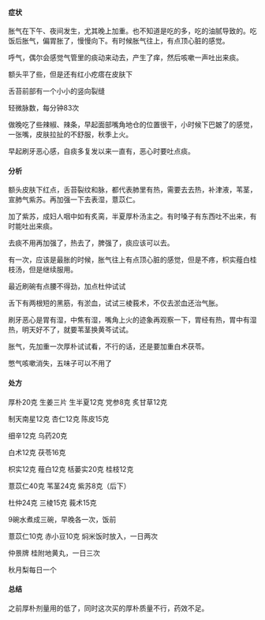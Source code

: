 #### 症状

胀气在下午、夜间发生，尤其晚上加重。也不知道是吃的多，吃的油腻导致的。吃饭后胀气，偏胃胀了，慢慢向下。有时候胀气往上，有点顶心脏的感觉。

呼气，偶尔会感觉气管里的痰动来动去，产生了痒，然后咳嗽一声吐出来痰。

额头平了些，但是还有红小疙瘩在皮肤下

舌苔前部有一个小小的竖向裂缝

轻微脉数，每分钟83次

做晚吃了些辣椒、辣条，早起面部嘴角地仓的位置很干，小时候下巴皴了的感觉，一张嘴，皮肤拉扯的不舒服，秋季上火。

早起刷牙恶心感，自痰多复发以来一直有，恶心时要吐点痰。

#### 分析

额头皮肤下红点，舌苔裂纹和脉，都代表肺里有热，需要去去热，补津液，苇茎，宣肺气紫苏。再加强一下去表湿，薏苡仁。

加了紫苏，成妇人咽中如有炙脔，半夏厚朴汤主之。有时嗓子有东西吐不出来，有时能吐出来痰。

去痰不用再加强了，热去了，脾强了，痰应该可以去。

有一次，应该是最胀的时候，胀气往上有点顶心脏的感觉，但是不疼，枳实薤白桂枝汤，但是继续服用。

最近刷碗有点腰不得劲，加点杜仲试试

舌下有两根短的黑筋，有淤血，试试三棱莪术，不仅去淤血还治气胀。

刷牙恶心是胃有湿，中焦有湿，嘴角上火的迹象再观察一下，胃经有热，胃中有湿热，明天好不了，就要苇茎换黄芩试试。

胀气，先加重一次厚朴试试看，不行的话，还是要加重白术茯苓。

憋气咳嗽消失，五味子可以不用了

#### 处方

厚朴20克 生姜三片 生半夏12克 党参8克 炙甘草12克

制天南星12克 杏仁12克 陈皮15克

细辛12克 乌药20克

白术12克 茯苓16克 

枳实12克 薤白12克 栝蒌实20克 桂枝12克

薏苡仁40克 苇茎24克 紫苏8克（后下）

杜仲24克 三棱15克 莪术15克

9碗水煮成三碗，早晚各一次，饭前

薏苡仁10克 赤小豆10克 焖米饭时放入，一日两次

仲景牌 桂附地黄丸，一日三次

秋月梨每日一个

#### 总结

之前厚朴剂量用的低了，同时这次买的厚朴质量不行，药效不足。



